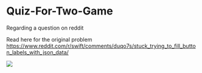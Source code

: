 # Quiz-For-Two-Game
Regarding a question on reddit

Read here for the original problem https://www.reddit.com/r/swift/comments/duqo7s/stuck_trying_to_fill_button_labels_with_json_data/

![](https://thumbs.gfycat.com/AlertHeftyHarborseal-size_restricted.gif)
